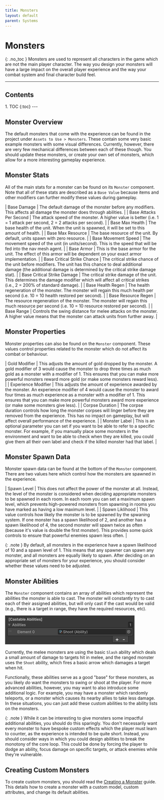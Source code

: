 ```yaml
---
title: Monsters
layout: default
parent: Systems
---
```


# Monsters
{: .no_toc }
Monsters are used to represent all characters in the game which are not the main player character. The way you design your monsters will have a large impact on the overall player experience and the way your combat system and final character build feel.

---
<h2 class="text-delta">Contents</h2>
1. TOC
{:toc}
---

## Monster Overview
The default monsters that come with the experience can be found in the project under `Assets to Use > Monsters`. These contain some very basic example monsters with some visual differences. Currently, however, there are very few mechanical differences between each of these though. You should update these monsters, or create your own set of monsters, which allow for a more interesting gameplay experience.

## Monster Stats
All of the main stats for a monster can be found on its `Monster` component. Note that all of these stats are described as a `Base Value` because items and other modifiers can further modify these values during gameplay.

| Base Damage | The default damage of the monster before any modifiers. This affects all damage the monster does through abilities. |
| Base Attacks Per Second | The attack speed of the monster. A higher value is better (i.e. 1 = 1 attack per second, 2 = 2 attacks per second). |
| Base Max Health | The base health of the unit. When the unit is spawned, it will be set to this amount of health. | 
| Base Max Resource | The base resource of the unit. By default, units spawn with zero resource. |
| Base Movement Speed | The movement speed of the unit (in units/second). This is the speed that will be fed into the nav mesh agent. |
| Base Armor | This is the base armor for the unit. The effect of this armor will be dependent on your exact armor implementation. |
| Base Critical Strike Chance | The critical strike chance of the unit before modifiers. The unit has this chance to deal additional damage (the additional damage is determined by the critical strike damage stat). |
| Base Critical Strike Damage | The critical strike damage of the unit. This determines the damage modifier which will affect all critical strikes (i.e., 2 = 200% of standard damage). |
| Base Health Regen | The health regeneration of the monster. The monster will regain this much health per second (i.e. 10 = 10 health restored per second). |
| Base Resource Regen | The resource regeneration of the monster. The monster will regain this much resource per second (i.e. 10 = 10 resource restored per second). |
| Base Range | Controls the swing distance for melee attacks on the monster. A higher value means that the monster can attack units from further away. |

## Monster Properties
Monster properties can also be found on the `Monster` component. These values control properties related to the monster which do not affect its combat or behaviour.

| Gold Modifier | This adjusts the amount of gold dropped by the monster. A gold modifier of 3 would cause the monster to drop three times as much gold as a monster with a modifier of 1. This ensures that you can make more powerful monsters reward more gold (or make some monsters reward less). |
| Experience Modifier | This adjusts the amount of experience awarded by the monster. An experience modifier of 4 would cause the monster to award four times as much experience as a monster with a modifier of 1. This ensures that you can make more powerful monsters award more experience (or make some monsters give less). |
| Corpse Duration | The corpse duration controls how long the monster corpses will linger before they are removed from the experience. This has no impact on gameplay, but will affect overall performance of the experience. |
| Monster Label | This is an optional parameter you can set if you want to be able to refer to a specific monster. For example, if you manually place some monsters in the environment and want to be able to check when they are killed, you could give them all their own label and check if the killed monster had that label. |

## Monster Spawn Data
Monster spawn data can be found at the bottom of the `Monster` component. There are two values here which control how the monsters are spawned in the experience.

| Spawn Level | This does not affect the power of the monster at all. Instead, the level of the monster is considered when deciding appropriate monsters to be spawned in each room. In each room you can set a maximum spawn level, which prevents high-powered monsters from spawning in rooms you have marked as having a low maximum level. |
| Spawn Liklihood | This value controls how likely the monster is to be spawned by the spwaning system. If one monster has a spawn likelihood of 2, and another has a spawn likelihood of 4, the second monster will spawn twice as often (because it's value is double the first monster). This provides some quick controls to ensure that powerful enemies spawn less often. |

{: .note }
By default, all monsters in the experience have a spawn likelihood of 10 and a spawn level of 1. This means that any spawner can spawn any monster, and all monsters are equally likely to spawn. After deciding on an appropriate set of monsters for your experience, you should consider whether these values need to be adjusted.

## Monster Abilities
The `Monster` component contains an array of abilities which represent the abilities the monster is able to cast. The monster will constantly try to cast each of their assigned abilities, but will only cast if the cast would be valid (e.g., there is a target in range, they have the required resources, etc).

![Image of Mixamo Characters](../assets/monsters-1.jpg)

Currently, the melee monsters are using the basic `Slash` ability which deals a small amount of damage to targets hit in melee, and the ranged monster uses the `Shoot` ability, which fires a basic arrow which damages a target when hit.

Functionally, these abilities serve as a good "base" for these monsters, as you likely *do* want the monsters to swing or shoot at the player. For more advanced abilities, however, you may want to also introduce some additional logic. For example, you may have a monster which randomly teleports, or a monster which causes its nearby allies to take less damage. In these situations, you can just add these custom abilities to the ability lists on the monsters.

{: .note }
While it can be interesting to give monsters some impactful additional abilities, you should do this sparingly. You don't necessarily want every monster to have bespoke custom effects which the player must learn to counter, as the experience is intended to be quite short. Instead, you should consider ways in which you could design abilities to break the monotony of the core loop. This could be done by forcing the player to dodge an ability, focus damage on specific targets, or attack enemies while they're vulnerable.

## Creating Custom Monsters
To create custom monsters, you should read the [Creating a Monster](../igb190-guides/guide-createmonster.html) guide. This details how to create a monster with a custom model, custom attributes, and change its default abilities.

